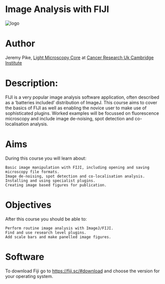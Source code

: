 # Image Analysis with FIJI


![logo](http://fiji.sc/_images/a/ae/Fiji-icon.png)


# Author

Jeremy Pike, [Light Microscopy Core](http://www.lightmicroscopy.cruk.cam.ac.uk/) at [Cancer Research Uk Cambridge Institute](http://www.cruk.cam.ac.uk/)

# Description: 

FIJI is a very popular image analysis software application, often described as a ‘batteries included’ distribution of ImageJ. This course aims to cover the basics of FIJI as well as enabling the novice user to make use of sophisticated plugins. Worked examples will be focussed on fluorescence microscopy and include image de-noising, spot detection and co-localisation analysis. 

# Aims

During this course you will learn about:

    Basic image manipulation with FIJI, including opening and saving microscopy file formats.
    Image de-noising, spot detection and co-localisation analysis.
    Installing and using specialist plugins.
    Creating image based figures for publication. 
    
# Objectives

After this course you should be able to:

    Perform routine image analysis with ImageJ/FIJI.
    Find and use research level plugins.
    Add scale bars and make panelled image figures. 

# Software

To download Fiji go to https://fiji.sc/#download and choose the version for your operating system. 

